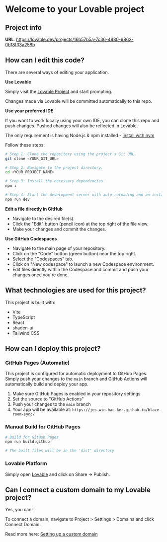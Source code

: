 # Welcome to your Lovable project

## Project info

**URL**: https://lovable.dev/projects/16b57b5a-7c36-4880-9862-0b18f33a258b

## How can I edit this code?

There are several ways of editing your application.

**Use Lovable**

Simply visit the [Lovable Project](https://lovable.dev/projects/16b57b5a-7c36-4880-9862-0b18f33a258b) and start prompting.

Changes made via Lovable will be committed automatically to this repo.

**Use your preferred IDE**

If you want to work locally using your own IDE, you can clone this repo and push changes. Pushed changes will also be reflected in Lovable.

The only requirement is having Node.js & npm installed - [install with nvm](https://github.com/nvm-sh/nvm#installing-and-updating)

Follow these steps:

```sh
# Step 1: Clone the repository using the project's Git URL.
git clone <YOUR_GIT_URL>

# Step 2: Navigate to the project directory.
cd <YOUR_PROJECT_NAME>

# Step 3: Install the necessary dependencies.
npm i

# Step 4: Start the development server with auto-reloading and an instant preview.
npm run dev
```

**Edit a file directly in GitHub**

- Navigate to the desired file(s).
- Click the "Edit" button (pencil icon) at the top right of the file view.
- Make your changes and commit the changes.

**Use GitHub Codespaces**

- Navigate to the main page of your repository.
- Click on the "Code" button (green button) near the top right.
- Select the "Codespaces" tab.
- Click on "New codespace" to launch a new Codespace environment.
- Edit files directly within the Codespace and commit and push your changes once you're done.

## What technologies are used for this project?

This project is built with:

- Vite
- TypeScript
- React
- shadcn-ui
- Tailwind CSS

## How can I deploy this project?

### GitHub Pages (Automatic)

This project is configured for automatic deployment to GitHub Pages. Simply push your changes to the `main` branch and GitHub Actions will automatically build and deploy your app.

1. Make sure GitHub Pages is enabled in your repository settings
2. Set the source to "GitHub Actions"
3. Push your changes to the `main` branch
4. Your app will be available at: `https://jes-win-hac-ker.github.io/blaze-room-sync/`

### Manual Build for GitHub Pages

```sh
# Build for GitHub Pages
npm run build:github

# The built files will be in the 'dist' directory
```

### Lovable Platform

Simply open [Lovable](https://lovable.dev/projects/16b57b5a-7c36-4880-9862-0b18f33a258b) and click on Share -> Publish.

## Can I connect a custom domain to my Lovable project?

Yes, you can!

To connect a domain, navigate to Project > Settings > Domains and click Connect Domain.

Read more here: [Setting up a custom domain](https://docs.lovable.dev/features/custom-domain#custom-domain)
